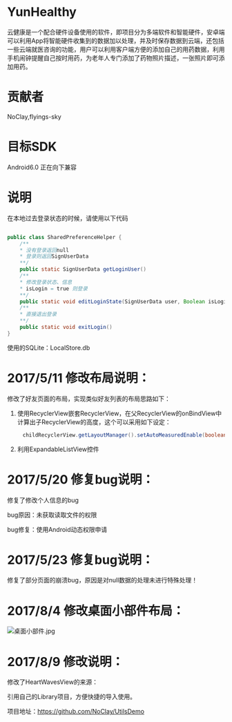 # YunHealthy
云健康是一个配合硬件设备使用的软件，即项目分为多端软件和智能硬件，安卓端可以利用App将智能硬件收集到的数据加以处理，并及时保存数据到云端，还包括一些云端就医咨询的功能，用户可以利用客户端方便的添加自己的用药数据，利用手机闹钟提醒自己按时用药，为老年人专门添加了药物照片描述，一张照片即可添加用药。

# 贡献者

NoClay,flyings-sky

# 目标SDK

Android6.0 正在向下兼容

# 说明
在本地过去登录状态的时候，请使用以下代码
```java

public class SharedPreferenceHelper {
	/**
	* 没有登录返回null
	* 登录则返回SignUserData
	**/
	public static SignUserData getLoginUser() 
	/**
	* 修改登录状态、信息
	* isLogin = true 则登录
	**/
	public static void editLoginState(SignUserData user, Boolean isLogin) 
	/**
	* 直接退出登录
	**/
	public static void exitLogin()
}
```
使用的SQLite：LocalStore.db

# 2017/5/11 修改布局说明：

修改了好友页面的布局，实现类似好友列表的布局思路如下：
1. 使用RecyclerView嵌套RecyclerView，在父RecyclerView的onBindView中计算出子RecyclerView的高度，这个可以采用如下设定：
  ```java
  	   childRecyclerView.getLayoutManager().setAutoMeasuredEnable(boolean flag)
  ```

2. 利用ExpandableListView控件


# 2017/5/20 修复bug说明：

修复了修改个人信息的bug

bug原因：未获取读取文件的权限

bug修复：使用Android动态权限申请

# 2017/5/23 修复bug说明：

修复了部分页面的崩溃bug，原因是对null数据的处理未进行特殊处理！

# 2017/8/4 修改桌面小部件布局：

![桌面小部件.jpg](http://storage1.imgchr.com/Acbef.png)

# 2017/8/9 修改说明：

修改了HeartWavesView的来源：

引用自己的Library项目，方便快捷的导入使用。

项目地址：https://github.com/NoClay/UtilsDemo